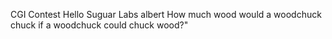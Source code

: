 CGI Contest
Hello Suguar Labs 
albert 
How much wood would a woodchuck chuck if a woodchuck could chuck wood?" 
